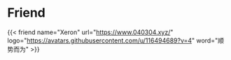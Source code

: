 # Friend

{{< friend name="Xeron" url="https://www.040304.xyz/" logo="https://avatars.githubusercontent.com/u/116494689?v=4" word="顺势而为" >}}

